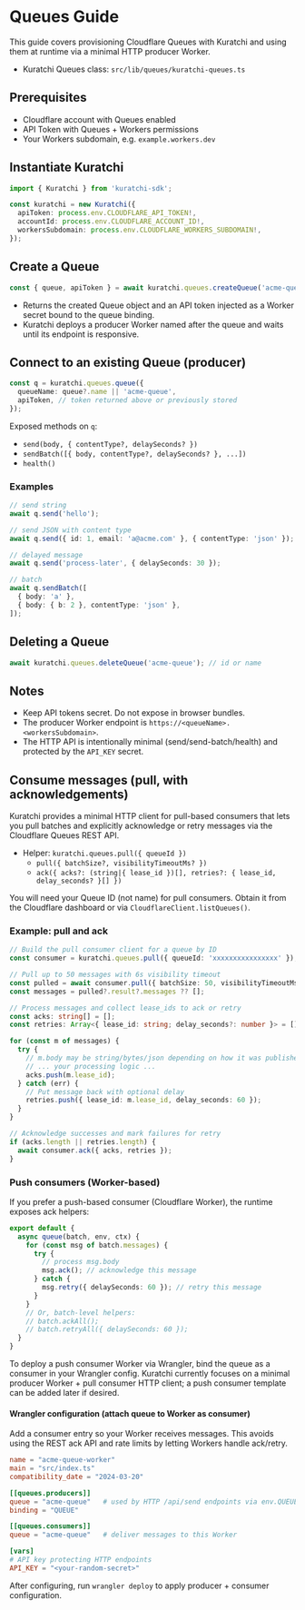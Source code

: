 # Queues Guide

This guide covers provisioning Cloudflare Queues with Kuratchi and using them at runtime via a minimal HTTP producer Worker.

- Kuratchi Queues class: `src/lib/queues/kuratchi-queues.ts`

## Prerequisites

- Cloudflare account with Queues enabled
- API Token with Queues + Workers permissions
- Your Workers subdomain, e.g. `example.workers.dev`

## Instantiate Kuratchi

```ts
import { Kuratchi } from 'kuratchi-sdk';

const kuratchi = new Kuratchi({
  apiToken: process.env.CLOUDFLARE_API_TOKEN!,
  accountId: process.env.CLOUDFLARE_ACCOUNT_ID!,
  workersSubdomain: process.env.CLOUDFLARE_WORKERS_SUBDOMAIN!,
});
```

## Create a Queue

```ts
const { queue, apiToken } = await kuratchi.queues.createQueue('acme-queue');
```

- Returns the created Queue object and an API token injected as a Worker secret bound to the queue binding.
- Kuratchi deploys a producer Worker named after the queue and waits until its endpoint is responsive.

## Connect to an existing Queue (producer)

```ts
const q = kuratchi.queues.queue({
  queueName: queue?.name || 'acme-queue',
  apiToken, // token returned above or previously stored
});
```

Exposed methods on `q`:
- `send(body, { contentType?, delaySeconds? })`
- `sendBatch([{ body, contentType?, delaySeconds? }, ...])`
- `health()`

### Examples

```ts
// send string
await q.send('hello');

// send JSON with content type
await q.send({ id: 1, email: 'a@acme.com' }, { contentType: 'json' });

// delayed message
await q.send('process-later', { delaySeconds: 30 });

// batch
await q.sendBatch([
  { body: 'a' },
  { body: { b: 2 }, contentType: 'json' },
]);
```

## Deleting a Queue

```ts
await kuratchi.queues.deleteQueue('acme-queue'); // id or name
```

## Notes
- Keep API tokens secret. Do not expose in browser bundles.
- The producer Worker endpoint is `https://<queueName>.<workersSubdomain>`.
- The HTTP API is intentionally minimal (send/send-batch/health) and protected by the `API_KEY` secret.

## Consume messages (pull, with acknowledgements)

Kuratchi provides a minimal HTTP client for pull-based consumers that lets you pull batches and explicitly acknowledge or retry messages via the Cloudflare Queues REST API.

- Helper: `kuratchi.queues.pull({ queueId })`
  - `pull({ batchSize?, visibilityTimeoutMs? })`
  - `ack({ acks?: (string|{ lease_id })[], retries?: { lease_id, delay_seconds? }[] })`

You will need your Queue ID (not name) for pull consumers. Obtain it from the Cloudflare dashboard or via `CloudflareClient.listQueues()`.

### Example: pull and ack

```ts
// Build the pull consumer client for a queue by ID
const consumer = kuratchi.queues.pull({ queueId: 'xxxxxxxxxxxxxxxx' });

// Pull up to 50 messages with 6s visibility timeout
const pulled = await consumer.pull({ batchSize: 50, visibilityTimeoutMs: 6000 });
const messages = pulled?.result?.messages ?? [];

// Process messages and collect lease_ids to ack or retry
const acks: string[] = [];
const retries: Array<{ lease_id: string; delay_seconds?: number }> = [];

for (const m of messages) {
  try {
    // m.body may be string/bytes/json depending on how it was published
    // ... your processing logic ...
    acks.push(m.lease_id);
  } catch (err) {
    // Put message back with optional delay
    retries.push({ lease_id: m.lease_id, delay_seconds: 60 });
  }
}

// Acknowledge successes and mark failures for retry
if (acks.length || retries.length) {
  await consumer.ack({ acks, retries });
}
```

### Push consumers (Worker-based)

If you prefer a push-based consumer (Cloudflare Worker), the runtime exposes ack helpers:

```ts
export default {
  async queue(batch, env, ctx) {
    for (const msg of batch.messages) {
      try {
        // process msg.body
        msg.ack(); // acknowledge this message
      } catch {
        msg.retry({ delaySeconds: 60 }); // retry this message
      }
    }
    // Or, batch-level helpers:
    // batch.ackAll();
    // batch.retryAll({ delaySeconds: 60 });
  }
}
```

To deploy a push consumer Worker via Wrangler, bind the queue as a consumer in your Wrangler config. Kuratchi currently focuses on a minimal producer Worker + pull consumer HTTP client; a push consumer template can be added later if desired.

#### Wrangler configuration (attach queue to Worker as consumer)

Add a consumer entry so your Worker receives messages. This avoids using the REST ack API and rate limits by letting Workers handle ack/retry.

```toml
name = "acme-queue-worker"
main = "src/index.ts"
compatibility_date = "2024-03-20"

[[queues.producers]]
queue = "acme-queue"   # used by HTTP /api/send endpoints via env.QUEUE
binding = "QUEUE"

[[queues.consumers]]
queue = "acme-queue"   # deliver messages to this Worker

[vars]
# API key protecting HTTP endpoints
API_KEY = "<your-random-secret>"
```

After configuring, run `wrangler deploy` to apply producer + consumer configuration.
